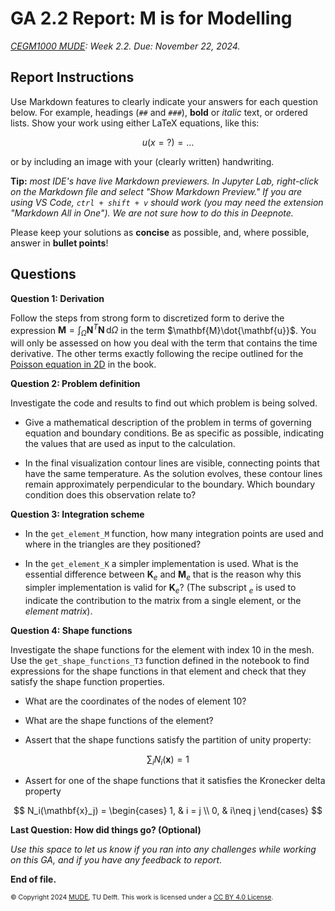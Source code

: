 # GA 2.2 Report: M is for Modelling

*[CEGM1000 MUDE](http://mude.citg.tudelft.nl/): Week 2.2. Due: November 22, 2024.*

## Report Instructions

Use Markdown features to clearly indicate your answers for each question below. For example, headings (`##` and `###`), **bold** or _italic_ text, or ordered lists. Show your work using either LaTeX equations, like this:

$$
u(x=?) = \dots
$$

or by including an image with your (clearly written) handwriting. 

**Tip:** _most IDE's have live Markdown previewers. In Jupyter Lab, right-click on the Markdown file and select "Show Markdown Preview." If you are using VS Code, `ctrl + shift + v` should work (you may need the extension "Markdown All in One"). We are not sure how to do this in Deepnote._

Please keep your solutions as **concise** as possible, and, where possible, answer in **bullet points**!

## Questions

**Question 1: Derivation**

Follow the steps from strong form to discretized form to derive the expression $\mathbf{M}=\int_\Omega\mathbf{N}^T\mathbf{N}\,\mathrm{d}\Omega$ in the term $\mathbf{M}\dot{\mathbf{u}}$. You will only be assessed on how you deal with the term that contains the time derivative. The other terms exactly following the recipe outlined for the [Poisson equation in 2D](https://mude.citg.tudelft.nl/2024/book/fem/poisson2d.html) in the book. 

**Question 2: Problem definition**

Investigate the code and results to find out which problem is being solved. 

- Give a mathematical description of the problem in terms of governing equation and boundary conditions. Be as specific as possible, indicating the values that are used as input to the calculation. 

- In the final visualization contour lines are visible, connecting points that have the same temperature. As the solution evolves, these contour lines remain approximately perpendicular to the boundary. Which boundary condition does this observation relate to?


**Question 3: Integration scheme**

- In the `get_element_M` function, how many integration points are used and where in the triangles are they positioned? 
    
- In the `get_element_K` a simpler implementation is used. What is the essential difference between $\mathbf{K}_e$ and $\mathbf{M}_e$ that is the reason why this simpler implementation is valid for $\mathbf{K}_e$? (The subscript $_e$ is used to indicate the contribution to the matrix from a single element, or the *element matrix*). 

**Question 4: Shape functions**
    
Investigate the shape functions for the element with index 10 in the mesh. Use the `get_shape_functions_T3` function defined in the notebook to find expressions for the shape functions in that element and check that they satisfy the shape function properties. 

- What are the coordinates of the nodes of element 10? 

- What are the shape functions of the element? 

- Assert that the shape functions satisfy the partition of unity property:

$$
\sum_i N_i(\mathbf{x}) = 1
$$

- Assert for one of the shape functions that it satisfies the Kronecker delta property

$$
N_i(\mathbf{x}_j) = \begin{cases}
  1, & i = j \\
  0, & i\neq j
\end{cases}
$$

**Last Question: How did things go? (Optional)**

_Use this space to let us know if you ran into any challenges while working on this GA, and if you have any feedback to report._

**End of file.**

<span style="font-size: 75%">
&copy; Copyright 2024 <a rel="MUDE" href="http://mude.citg.tudelft.nl/">MUDE</a>, TU Delft. This work is licensed under a <a rel="license" href="http://creativecommons.org/licenses/by/4.0/">CC BY 4.0 License</a>.
